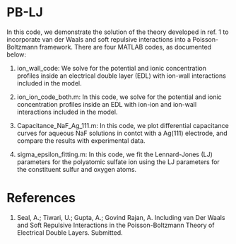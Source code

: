 # PB-LJ

In this code, we demonstrate the solution of the theory developed in ref. 1 to incorporate van der Waals and soft repulsive interactions into a Poisson-Boltzmann framework. There are four MATLAB codes, as documented below:

1. ion_wall_code: We solve for the potential and ionic concentration profiles inside an electrical double layer (EDL) with ion-wall interactions included in the model.

2. ion_ion_code_both.m: In this code, we solve for the potential and ionic concentration profiles inside an EDL with ion-ion and ion-wall interactions included in the model.

3. Capacitance_NaF_Ag_111.m: In this code, we plot differential capacitance curves for aqueous NaF solutions in contct with a Ag(111) electrode, and compare the results with experimental data.

4. sigma_epsilon_fitting.m: In this code, we fit the Lennard-Jones (LJ) parameters for the polyatomic sulfate ion using the LJ parameters for the constituent sulfur and oxygen atoms.

# References
1. Seal, A.; Tiwari, U.; Gupta, A.; Govind Rajan, A. Including van Der Waals and Soft Repulsive Interactions in the Poisson-Boltzmann Theory of Electrical Double Layers. Submitted.
